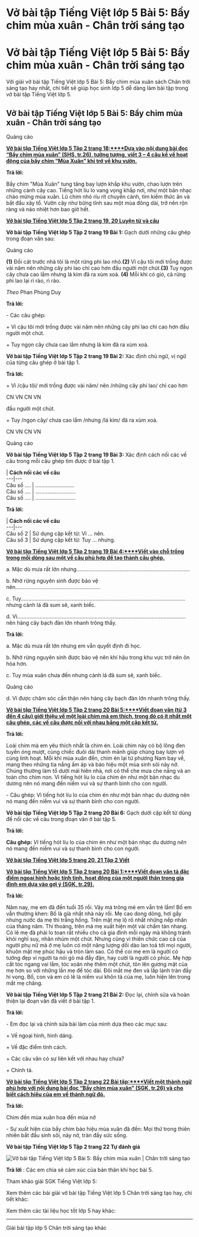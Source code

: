 # Vở bài tập Tiếng Việt lớp 5 Bài 5: Bầy chim mùa xuân - Chân trời sáng tạo

# Vở bài tập Tiếng Việt lớp 5 Bài 5: Bầy chim mùa xuân - Chân trời sáng tạo

Với giải vở bài tập Tiếng Việt lớp 5 Bài 5: Bầy chim mùa xuân sách Chân trời sáng tạo hay nhất, chi tiết sẽ giúp học sinh lớp 5 dễ dàng làm bài tập trong vở bài tập Tiếng Việt lớp 5.

## Vở bài tập Tiếng Việt lớp 5 Bài 5: Bầy chim mùa xuân - Chân trời sáng tạo

Quảng cáo

[**Vở bài tập Tiếng Việt lớp 5 Tập 2 trang 18:****Dựa vào nội dung bài đọc “Bầy chim mùa xuân” (SHS, tr.26), tưởng tượng, viết 3 – 4 câu kể về hoạt động của bầy chim “Mùa Xuân” khi trở về khu vườn.**](https://vietjack.com/vbt-tieng-viet-5-ct/dua-vao-noi-dung-bai-doc-bay-chim-mua-xuan-tuong-tuong-vm.jsp)

**Trả lời:**

Bầy chim "Mùa Xuân" tung tăng bay lượn khắp khu vườn, chao lượn trên những cành cây cao. Tiếng hót líu lo vang vọng khắp nơi, như một bản nhạc chào mừng mùa xuân. Lũ chim nhỏ ríu rít chuyền cành, tìm kiếm thức ăn và bắt đầu xây tổ. Vườn cây như bừng tỉnh sau một mùa đông dài, trở nên rộn ràng và náo nhiệt hơn bao giờ hết.

[**Vở bài tập Tiếng Việt lớp 5 Tập 2 trang 19, 20 Luyện từ và câu**](https://vietjack.com/vbt-tieng-viet-5-ct/luyen-tu-va-cau-trang-19-vbt-tieng-viet-5-tap-2.jsp)

**Vở bài tập Tiếng Việt lớp 5 Tập 2 trang 19 Bài 1:** Gạch dưới những câu ghép trong đoạn văn sau:

Quảng cáo

**(1)** Đồi cát trước nhà tôi là một rừng phi lao nhỏ.**(2)** Vì cậu tôi mới trồng được vài năm nên những cây phi lao chỉ cao hơn đầu người một chút.**(3)** Tuy ngọn cây chưa cao lắm nhưng lá kim đã ra xùm xoà. **(4)** Mỗi khi có gió, cả rừng phi lao lại rì rào, rì rào.

_Theo_ Phan Phùng Duy

**Trả lời:**

\- Các câu ghép:

\+ Vì cậu tôi mới trồng được vài năm nên những cây phi lao chỉ cao hơn đầu người một chút.

\+ Tuy ngọn cây chưa cao lắm nhưng lá kim đã ra xùm xoà.

**Vở bài tập Tiếng Việt lớp 5 Tập 2 trang 19 Bài 2:** Xác định chủ ngữ, vị ngữ của từng câu ghép ở bài tập 1.

**Trả lời:**

\+ Vì /cậu tôi/ mới trồng được vài năm/ nên /những cây phi lao/ chỉ cao hơn

CN VN CN VN

đầu người một chút.

\+ Tuy /ngọn cây/ chưa cao lắm /nhưng /lá kim/ đã ra xùm xoà.

CN VN CN VN

Quảng cáo

**Vở bài tập Tiếng Việt lớp 5 Tập 2 trang 19 Bài 3:** Xác định cách nối các vế câu trong mỗi câu ghép tìm được ở bài tập 1.

| **Cách nối các vế câu**  
---|---  
Câu số ....  | ……………………..  
Câu số .... | ………………………  
Câu số .... | ………………………  
  
**Trả lời:**

| **Cách nối các vế câu**  
---|---  
Câu số 2  | Sử dụng cặp kết từ: Vì … nên.  
Câu số 3 | Sử dụng cặp kết từ: Tuy … nhưng.  
  
[**Vở bài tập Tiếng Việt lớp 5 Tập 2 trang 19 Bài 4:****Viết vào chỗ trống trong mỗi dòng sau một vế câu phù hợp để tạo thành câu ghép.**](https://vietjack.com/vbt-tieng-viet-5-ct/viet-vao-cho-trong-trong-moi-dong-sau-mot-ve-cau-phu-hop-vm.jsp)

a. Mặc dù mưa rất lớn nhưng............................................................................ 

b. Nhờ rừng nguyên sinh được bảo vệ nên......................................................... 

c. Tuy.............................................................................................................. nhưng cành lá đã sum sê, xanh biếc.

d. Vì................................................................................................................. nên hàng cây bạch đàn lớn nhanh trông thấy.

**Trả lời:**

a. Mặc dù mưa rất lớn nhưng em vẫn quyết định đi học.

b. Nhờ rừng nguyên sinh được bảo vệ nên khí hậu trong khu vực trở nên ôn hòa hơn.

c. Tuy mùa xuân chưa đến nhưng cành lá đã sum sê, xanh biếc.

Quảng cáo

d. Vì được chăm sóc cẩn thận nên hàng cây bạch đàn lớn nhanh trông thấy.

[**Vở bài tập Tiếng Việt lớp 5 Tập 2 trang 20 Bài 5:****Viết đoạn văn (từ 3 đến 4 câu) giới thiệu về một loài chim mà em thích, trong đó có ít nhất một câu ghép, các vế câu được nối với nhau bằng một cặp kết từ.**](https://vietjack.com/vbt-tieng-viet-5-ct/viet-doan-van-gioi-thieu-ve-mot-loai-chim-ma-em-thich-vm.jsp)

**Trả lời:**

Loài chim mà em yêu thích nhất là chim én. Loài chim này có bộ lông đen tuyền óng mượt, cùng chiếc đuôi dài thanh mảnh giúp chúng bay lượn vô cùng linh hoạt. Mỗi khi mùa xuân đến, chim én lại từ phương Nam bay về, mang theo những tia nắng ấm áp và báo hiệu một mùa sinh sôi nảy nở. Chúng thường làm tổ dưới mái hiên nhà, nơi có thể che mưa che nắng và an toàn cho chim non. Vì tiếng hót líu lo của chim én như một bản nhạc du dương nên nó mang đến niềm vui và sự thanh bình cho con người.

\- Câu ghép: Vì tiếng hót líu lo của chim én như một bản nhạc du dương nên nó mang đến niềm vui và sự thanh bình cho con người.

**Vở bài tập Tiếng Việt lớp 5 Tập 2 trang 20 Bài 6:** Gạch dưới cặp kết từ dùng để nối các vế câu trong đoạn văn ở bài tập 5.

**Trả lời:**

**Câu ghép:** _Vì_ tiếng hót líu lo của chim én như một bản nhạc du dương _nên_ nó mang đến niềm vui và sự thanh bình cho con người.

[**Vở bài tập Tiếng Việt lớp 5 trang 20, 21 Tập 2 Viết**](https://vietjack.com/vbt-tieng-viet-5-ct/viet-trang-20-vbt-tieng-viet-5-tap-2.jsp)

[**Vở bài tập Tiếng Việt lớp 5 Tập 2 trang 20 Bài 1:****Viết đoạn văn tả đặc điểm ngoại hình hoặc tính tình, hoạt động của một người thân trong gia đình em dựa vào gợi ý (SGK, tr.29).**](https://vietjack.com/vbt-tieng-viet-5-ct/viet-doan-van-ta-dac-diem-ngoai-hinh-hoac-tinh-tinh-hoat-dong-vm.jsp)

**Trả lời:**

Năm nay, mẹ em đã đến tuổi 35 rồi. Vậy mà trông mẻ em vẫn trẻ lắm! Bố em vẫn thường khen: Bố là già nhất nhà này rồi. Mẹ cao dong dỏng, hơi gầy nhưng nước da mẹ thì trắng hồng. Trên mặt mẹ lộ rõ nhất những nếp nhăn của tháng năm. Thi thoảng, trên má mẹ xuất hiện một vài chấm tàn nhang. Có lẽ mẹ đã phải lo toan rất nhiều cho cả gia đình mỗi ngày mà không tránh khỏi nghĩ suy, nhăn nhúm một chút. Nhưng cũng vì thiên chức cao cả của người phụ nữ mà ở mẹ luôn có một năng lượng dồi dào lan toả tới mọi người, khuôn mặt mẹ phúc hậu và tròn làm sao. Có thể coi mẹ em là người có tướng đẹp vì người ta nói gò má đầy đặn, hay cười là người có phúc. Mẹ hợp cắt tóc ngang vai lắm, tóc xoăn nhẹ thêm một chút, tôn lên gương mặt của mẹ hơn so với những lần mẹ để tóc dài. Đôi mắt mẹ đen và lấp lánh tràn đầy hi vọng. Bố, con và em có lẽ là niềm vui khôn tả của mẹ, luôn hiện lên trong mắt mẹ chăng.

**Vở bài tập Tiếng Việt lớp 5 Tập 2 trang 21 Bài 2:** Đọc lại, chỉnh sửa và hoàn thiện lại đoạn văn đã viết ở bài tập 1.

**Trả lời:**

\- Em đọc lại và chỉnh sửa bài làm của mình dựa theo các mục sau:

\+ Về ngoại hình, hình dáng.

\+ Về đặc điểm tính cách.

\+ Các câu văn có sự liên kết với nhau hay chưa?

\+ Chính tả.

[**Vở bài tập Tiếng Việt lớp 5 Tập 2 trang 22 Bài tập:****Viết một thành ngữ phù hợp với nội dung bài đọc “Bầy chim mùa xuân” (SGK, tr.26) và cho biết cách hiểu của em về thành ngữ đó.**](https://vietjack.com/vbt-tieng-viet-5-ct/viet-mot-thanh-ngu-phu-hop-voi-noi-dung-bai-doc-bay-chim-mua-vm.jsp)

**Trả lời:**

Chim đến mùa xuân hoa đến mùa nở

\- Sự xuất hiện của bầy chim báo hiệu mùa xuân đã đến: Mọi thứ trong thiên nhiên bắt đầu sinh sôi, nảy nở, tràn đầy sức sống.

**Vở bài tập Tiếng Việt lớp 5 Tập 2 trang 22 Tự đánh giá**

![Vở bài tập Tiếng Việt lớp 5 Bài 5: Bầy chim mùa xuân | Chân trời sáng tạo](https://vietjack.com/vbt-tieng-viet-5-ct/images/bai-5-bay-chim-mua-xuan-236788.PNG)

**Trả lời** : Các em chia sẻ cảm xúc của bản thân khi học bài 5.  


Tham khảo giải SGK Tiếng Việt lớp 5:

Xem thêm các bài giải vở bài tập Tiếng Việt lớp 5 Chân trời sáng tạo hay, chi tiết khác:

Xem thêm các tài liệu học tốt lớp 5 hay khác:

* * *

Giải bài tập lớp 5 Chân trời sáng tạo khác
